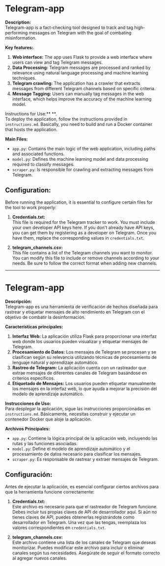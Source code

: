 # Telegram-app

**Description:**  
Telegram-app is a fact-checking tool designed to track and tag high-performing messages on Telegram with the goal of combating misinformation.

**Key features:**.

1. **Web interface:** The app uses Flask to provide a web interface where users can view and tag Telegram messages.
2. **Data Processing:** Telegram messages are processed and ranked by relevance using natural language processing and machine learning techniques.
3. **Telegram crawling:** The application has a crawler that extracts messages from different Telegram channels based on specific criteria.
4. **Message Tagging:** Users can manually tag messages in the web interface, which helps improve the accuracy of the machine learning model.

Instructions for Use:** **.  
To deploy the application, follow the instructions provided in `instructions.md`. Basically, you need to build and run a Docker container that hosts the application.

**Main Files:**

- `app.py`: Contains the main logic of the web application, including paths and associated functions.
- `model.py`: Defines the machine learning model and data processing required to classify messages.
- `scraper.py`: Is responsible for crawling and extracting messages from Telegram.

## Configuration:

Before running the application, it is essential to configure certain files for the tool to work properly:

1. **Credentials.txt:**  
   This file is required for the Telegram tracker to work. You must include your own developer API keys here. If you don't already have API keys, you can get them by registering as a developer on Telegram. Once you have them, replace the corresponding values in `credentials.txt`.

2. **telegram_channels.csv:**  
   This file contains a list of the Telegram channels you want to monitor. You can modify this file to include or remove channels according to your needs. Be sure to follow the correct format when adding new channels.


---

# Telegram-app

**Descripción:**  
Telegram-app es una herramienta de verificación de hechos diseñada para rastrear y etiquetar mensajes de alto rendimiento en Telegram con el objetivo de combatir la desinformación.

**Características principales:**

1. **Interfaz Web:** La aplicación utiliza Flask para proporcionar una interfaz web donde los usuarios pueden visualizar y etiquetar mensajes de Telegram.
2. **Procesamiento de Datos:** Los mensajes de Telegram se procesan y se clasifican según su relevancia utilizando técnicas de procesamiento de lenguaje natural y aprendizaje automático.
3. **Rastreo de Telegram:** La aplicación cuenta con un rastreador que extrae mensajes de diferentes canales de Telegram basándose en criterios específicos.
4. **Etiquetado de Mensajes:** Los usuarios pueden etiquetar manualmente los mensajes en la interfaz web, lo que ayuda a mejorar la precisión del modelo de aprendizaje automático.

**Instrucciones de Uso:**  
Para desplegar la aplicación, sigue las instrucciones proporcionadas en `instructions.md`. Básicamente, necesitas construir y ejecutar un contenedor Docker que aloje la aplicación.

**Archivos Principales:**

- `app.py`: Contiene la lógica principal de la aplicación web, incluyendo las rutas y las funciones asociadas.
- `model.py`: Define el modelo de aprendizaje automático y el procesamiento de datos necesario para clasificar los mensajes.
- `scraper.py`: Es responsable de rastrear y extraer mensajes de Telegram.

## Configuración:

Antes de ejecutar la aplicación, es esencial configurar ciertos archivos para que la herramienta funcione correctamente:

1. **Credentials.txt:**  
   Este archivo es necesario para que el rastreador de Telegram funcione. Debes incluir tus propias claves de API de desarrollador aquí. Si aún no tienes claves de API, puedes obtenerlas registrándote como desarrollador en Telegram. Una vez que las tengas, reemplaza los valores correspondientes en `credentials.txt`.

2. **telegram_channels.csv:**  
   Este archivo contiene una lista de los canales de Telegram que deseas monitorizar. Puedes modificar este archivo para incluir o eliminar canales según tus necesidades. Asegúrate de seguir el formato correcto al agregar nuevos canales.